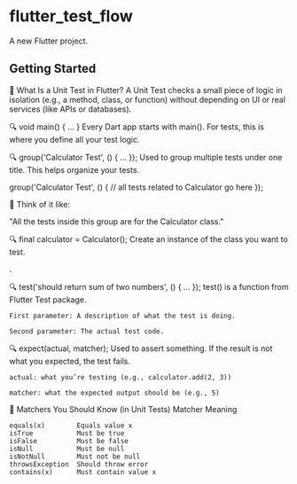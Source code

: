 # flutter_test_flow

A new Flutter project.

## Getting Started

🧪 What Is a Unit Test in Flutter?
    A Unit Test checks a small piece of logic in isolation (e.g., a method, class, or function) without depending on UI or real services (like APIs or databases).

🔍 void main() { ... }
Every Dart app starts with main(). For tests, this is where you define all your test logic.

🔍 group('Calculator Test', () { ... });
Used to group multiple tests under one title. This helps organize your tests.

   group('Calculator Test', () {
        // all tests related to Calculator go here
   });

🧠 Think of it like:

"All the tests inside this group are for the Calculator class."

🔍 final calculator = Calculator();
Create an instance of the class you want to test.

.

🔍 test('should return sum of two numbers', () { ... });
test() is a function from Flutter Test package.

    First parameter: A description of what the test is doing.

    Second parameter: The actual test code.

🔍 expect(actual, matcher);
Used to assert something. If the result is not what you expected, the test fails.

    actual: what you’re testing (e.g., calculator.add(2, 3))

    matcher: what the expected output should be (e.g., 5)


🧪 Matchers You Should Know (in Unit Tests)
    Matcher	         Meaning

    equals(x)	     Equals value x
    isTrue	         Must be true
    isFalse	         Must be false
    isNull	         Must be null
    isNotNull	     Must not be null
    throwsException	 Should throw error
    contains(x)	     Must contain value x